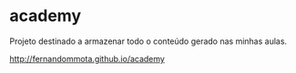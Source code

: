 academy
=======

Projeto destinado a armazenar todo o conteúdo gerado nas minhas aulas.

http://fernandommota.github.io/academy
